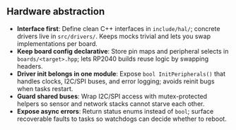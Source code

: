 ## Hardware abstraction

- **Interface first**: Define clean C++ interfaces in `include/hal/`; concrete drivers live in `src/drivers/`. Keeps mocks trivial and lets you swap implementations per board.
- **Keep board config declarative**: Store pin maps and peripheral selects in `boards/<target>.hpp`; lets RP2040 builds reuse logic by swapping headers.
- **Driver init belongs in one module**: Expose `bool InitPeripherals()` that handles clocks, I2C/SPI buses, and error logging; avoids reinit bugs when tasks restart.
- **Guard shared buses**: Wrap I2C/SPI access with mutex-protected helpers so sensor and network stacks cannot starve each other.
- **Expose async errors**: Return status enums instead of `bool`; surface recoverable faults to tasks so watchdogs can decide whether to reboot.

